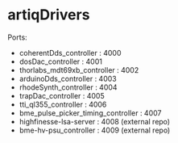 # artiqDrivers

Ports:
- coherentDds_controller : 4000
- dosDac_controller : 4001
- thorlabs_mdt69xb_controller : 4002
- arduinoDds_controller : 4003
- rhodeSynth_controller : 4004
- trapDac_controller : 4005
- tti_ql355_controller : 4006
- bme_pulse_picker_timing_controller : 4007
- highfinesse-lsa-server : 4008 (external repo)
- bme-hv-psu_controller : 4009 (external repo)
